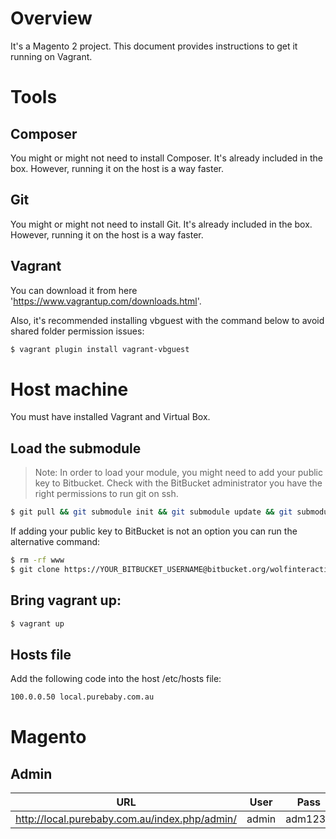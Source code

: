 # Overview

It's a Magento 2 project. This document provides instructions to get it running on Vagrant.


# Tools

## Composer

You might or might not need to install Composer. It's already included in the box. However,
running it on the host is a way faster.

## Git

You might or might not need to install Git. It's already included in the box. However,
running it on the host is a way faster.

## Vagrant

You can download it from here 'https://www.vagrantup.com/downloads.html'.

Also, it's recommended installing vbguest with the command below to avoid shared folder permission issues:

```bash
$ vagrant plugin install vagrant-vbguest
```


# Host machine

You must have installed Vagrant and Virtual Box.


## Load the submodule

> Note: In order to load your module, you might need to add your public key to Bitbucket.
> Check with the BitBucket administrator you have the right permissions to run git on ssh.

```bash
$ git pull && git submodule init && git submodule update && git submodule status
```

If adding your public key to BitBucket is not an option you can run the alternative command:

```bash
$ rm -rf www
$ git clone https://YOUR_BITBUCKET_USERNAME@bitbucket.org/wolfinteractive/purebaby.com.au.git www
```

## Bring vagrant up:

```bash
$ vagrant up
```

## Hosts file

Add the following code into the host /etc/hosts file:

```bash
100.0.0.50 local.purebaby.com.au
```


# Magento

## Admin

URL | User | Pass
--------------------------------------------- | ----- | --------
http://local.purebaby.com.au/index.php/admin/ | admin | adm1234